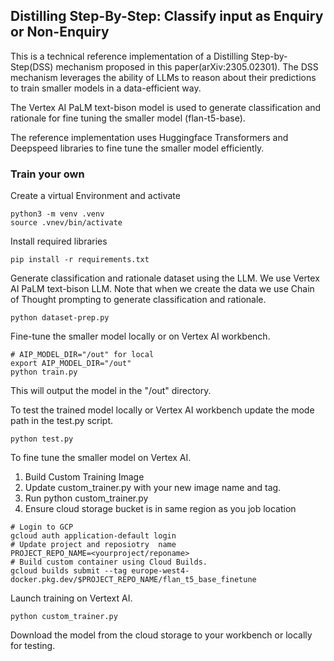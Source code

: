 
## Distilling Step-By-Step: Classify input as Enquiry or Non-Enquiry 

This is a technical reference implementation of a Distilling Step-by-Step(DSS) mechanism proposed in this paper(arXiv:2305.02301). The  DSS mechanism leverages the ability of LLMs to reason about their predictions to train smaller models in a data-efficient way.

The Vertex AI PaLM text-bison model is used to generate classification and rationale for fine tuning  the smaller model (flan-t5-base). 

The reference implementation uses Huggingface Transformers and Deepspeed libraries to fine tune the smaller model efficiently. 

### Train your own

Create a virtual  Environment and activate
``` 
python3 -m venv .venv
source .vnev/bin/activate
```


Install required libraries
```
pip install -r requirements.txt
```

Generate classification and rationale dataset using the LLM. We use Vertex AI PaLM text-bison LLM. Note that when we create the data we use Chain of Thought  prompting to generate classification and rationale. 
```
python dataset-prep.py
```

Fine-tune the smaller model locally or on Vertex AI workbench. 
```
# AIP_MODEL_DIR="/out" for local
export AIP_MODEL_DIR="/out"
python train.py
```
This will output the model in the "/out" directory.


To test the trained model locally or Vertex AI workbench update the mode path in the test.py script.

```
python test.py
```


To fine tune the smaller model on Vertex AI.
1. Build Custom Training Image 
2. Update custom_trainer.py with your new image name and tag.
3. Run python custom_trainer.py
4. Ensure cloud storage bucket is in same region as you job location

```
# Login to GCP
gcloud auth application-default login
# Update project and reposiotry  name 
PROJECT_REPO_NAME=<yourproject/reponame>
# Build custom container using Cloud Builds.
gcloud builds submit --tag europe-west4-docker.pkg.dev/$PROJECT_REPO_NAME/flan_t5_base_finetune
```
Launch training on Vertext AI.
``` 
python custom_trainer.py
```
Download the model from the cloud storage  to your workbench or locally for testing.


